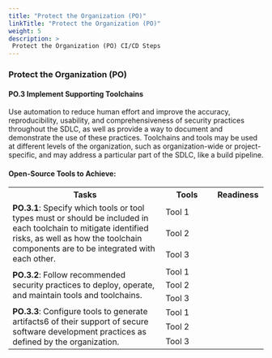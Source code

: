 ```yaml
---
title: "Protect the Organization (PO)"
linkTitle: "Protect the Organization (PO)"
weight: 5
description: >
 Protect the Organization (PO) CI/CD Steps
---
```



### Protect the Organization (PO)

#### PO.3 Implement Supporting Toolchains

Use automation to reduce human effort and improve the accuracy, reproducibility, usability, and comprehensiveness of security practices throughout the SDLC, as well as provide a way to document and demonstrate the use of these practices. Toolchains and tools may be used at different levels of the organization, such as organization-wide or project-specific, and may address a particular part of the SDLC, like a build pipeline.

#### Open-Source Tools to Achieve:

<table style="width:100%">
    <tr>
        <th style="width: 60%">Tasks</th>
        <th style="width: 20%">Tools</th>
        <th style="width: 20%">Readiness</th>
    </tr>
    <tr>
        <td rowspan="3"><strong>PO.3.1</strong>: Specify which tools or tool types must or should be included in each toolchain to mitigate identified risks, as well as how the toolchain components are to be integrated with each other.</td>
        <td>Tool 1</td>
        <td style="text-align: center;"><i class="fa-solid fa-circle" style="color: #63E6BE;"></i></td>
    </tr>
    <tr>
        <td>Tool 2</td>
        <td style="text-align: center;"><i class="fa-solid fa-circle-half-stroke" style="color: #FFD43B;"></i></td>
    </tr>
    <tr>
        <td>Tool 3</td>
        <td style="text-align: center;"><i class="fa-solid fa-circle-half-stroke" style="color: #FFD43B;"></i></td>
    </tr>
    <tr>
        <td rowspan="3"><strong>PO.3.2</strong>: Follow recommended security practices to deploy, operate, and maintain tools and toolchains.</td>
        <td>Tool 1</td>
        <td style="text-align: center;"><i class="fa-solid fa-circle" style="color: #63E6BE;"></i></td>
    </tr>
    <tr>
        <td>Tool 2</td>
        <td style="text-align: center;"><i class="fa-solid fa-circle" style="color: #63E6BE;"></i></td>
    </tr>
    <tr>
        <td>Tool 3</td>
        <td style="text-align: center;"><i class="fa-solid fa-circle-half-stroke" style="color: #FFD43B;"></i></td>
    </tr>
     <tr>
        <td rowspan="3"><strong>PO.3.3</strong>: Configure tools to generate artifacts6 of their support of secure software development practices as defined by the organization.</td>
        <td>Tool 1</td>
        <td style="text-align: center;"><i class="fa-solid fa-circle" style="color: #63E6BE;"></i></td>
    </tr>
    <tr>
        <td>Tool 2</td>
        <td style="text-align: center;"><i class="fa-solid fa-circle-half-stroke" style="color: #FFD43B;"></i></td>
    </tr>
    <tr>
        <td>Tool 3</td>
        <td style="text-align: center;"><i class="fa-solid fa-circle" style="color: #63E6BE;"></i></td>
    </tr>
</table>

<br />
